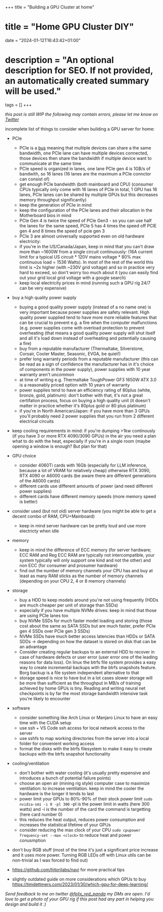 +++
title = "Building a GPU Cluster at home"
# title = "Home GPU Cluster DIY"
date = "2024-01-12T16:43:42+01:00"

# description = "An optional description for SEO. If not provided, an automatically created summary will be used."

tags = []
+++

*this post is still WIP*
*the following may contain errors, please let me know on [Twitter](https://twitter.com/felix_red_panda)*

incomplete list of things to consider when building a GPU server for home:

- PCIe
    - PCIe is a [bus](https://en.wikipedia.org/wiki/Bus_(computing)) meaning that multiple devices can share a the same bandwidth, one PCIe lane can have multiple devices connected, those devices then share the bandwidth if multiple device want to communicate at the same time
    - PCIe speed is organized in lanes, one lane PCIe gen 4 is 1GB/s of bandwith, so 16 lanes (16 lanes are the maximum a PCIe connctor can consist of)
    - get enough PCIe bandwidth (both mainboard and CPU) (consumer CPUs typically only come with 16 lanes of PCIe in total, 1 GPU has 16 lanes, PCIe lanes can be shared by multiple GPUs but this decreases memory throughput significantly)
    - keep the generation of PCIe in mind
    - keep the configuration of the PCIe lanes and their allocation in the Motherboard bios in mind
    - PCIe Gen 4 is twice the speed of PCIe Gen3 - so you can use half the lanes for the same speed, PCIe 5 has 4 times the speed off PCIE gen 4 and 8 times the speed of pcie gen 3
    - PCIe 3 are almost universally supported even on old hardware
electricity:
    - if you're in the US/Canada/Japan, keep in mind that you can't draw more than ~1600W from a single circuit continuously: (16A current limit for a typical US circuit * 120V mains voltage * 80% max continuous load = 1536 Watts). In most of the rest of the world this limit is ~2x higher (with ~230V grid voltage) and so in practice very hard to exceed, so don't worry too much about it (you can easily find out your grid local grid voltage with a google search)
    - keep local electricity prices in mind (running such a GPU rig 24/7 can be very expensive)
- buy a high quality power supply
    - buying a good quality power supply (instead of a no name one) is very important because power supplies are safety relevant. High quality power supplied tend to have more more reliable features that can be crucial to prevent e.g. a fire when the computer malfunctions (e.g. power supplies come with overload protection to prevent overheating (that means a good quality power supply will shut itself and all it's load down instead of overheating and potentially causing a fire)
    - buy from a reputable manufacturer (Thermaltake, Silverstone, Corsair, Cooler Master, Seasonic, EVGA, be quiet!)
    - prefer long warranty periods from a reputable manufacturer (this can be read as a sign of confidence the manufacturer has in it's choice of components in the power supply), power supplies with 10 year warranty aren't uncommon
    - at time of writing e.g. Thermaltake ToughPower GF3 1650W ATX 3.0 is a reasonably priced option with 10 years of warranty
    - power supplies tend to have an efficiency rating of 80plus (white, bronze, gold, platinum): don't bother with that, it's not a great certifation process, focus on buying a high quality unit (it doesn't matter in practice whether it's 80plus gold or 80 plus platinum)
    - if you're in North American/Japan: if you have more than 3 GPUs you'll probably need 2 power supplies that you run from 2 different electrical circuits

- keep cooling requirements in mind: if you're dumping >1kw continously (if you have 3 or more RTX 4090/3090 GPUs) in the air you need a plan what to do with the heat, especially if you're in a single room (maybe opening a window is enough? But plan for that)
- GPU choice
    - consider 4060Ti cards with 16Gb (especially for LLM inference, because a lot of VRAM for relatively cheap) otherwise RTX 3090, RTX 4090 or A6000 cards (be aware there are different generations of the A6000 cards)
    - different cards use different amounts of power (and need different power supplies)
    - different cards have different memory speeds (more memory speed is better)
- consider used (but not old) server hardware (you might be able to get a decent combo of RAM, CPU+Mainboard)
    - keep in mind server hardware can be pretty loud and use more electricty when idle
- memory
    - keep in mind the difference of ECC memory (for server hardware; ECC RAM and Reg ECC RAM are typically not intercompatible, your system typically will only support one kind and not the other) and non ECC (for consumer and prosumer hardware)
    - find out the number of memory channels your CPU has and buy at least as many RAM sticks as the number of memory channels (depending on your CPU 2, 4 or 8 memory channels)
- storage
    - buy a HDD to keep models around you're not using frequently (HDDs are much cheaper per unit of storage than SSDs)
    - especially if you have multiple NVMe drives: keep in mind that those are using PCIe lanes too
    - buy NVMe SSDs for much faster model loading and storing (those cost about the same as SATA SSDs but are much faster, prefer PCIe gen 4 SSDs over PCIe gen 3 SSDs)
    - NVMe SSDs have much better access latencies than HDDs or SATA SDDs -> depending on how the dataset is stored on disk that can be an advantage
    - Consider creating regular backups to an external HDD to recover in case of hardware defects or user error (user error one of the leading reasons for data loss). On linux the btrfs file system provides a easy way to create incremental backups with the btrfs snapshots feature. Borg backup is a file system independent alternative to that
    - storage speed is nice to have but in a lot cases slower storage will be more than sufficient as the throughput in MB/s of training achieved by home GPUs is tiny. Reading and writing neural net checkpoints is by far the most storage bandwidth intensive task you're likely to encounter
- software
    - consider something like Arch Linux or Manjaro Linux to have an easy time with the CUDA setup
    - use ssh + VS Code ssh access for local network access to the server
    - use sshfs to map working directories from the server into a local folder for convenient working access
    - format the disks with the btrfs filesystem to make it easy to create backups with the btrfs snapshot functionality
- cooling/ventilation
    - don't bother with water cooling (it's usually pretty expensive and introduces a bunch of potential failure points)
    - choose an open air (mining rig style) computer case to maximize ventilation: to increase ventilation. keep in mind the cooler the hardware is the longer it tends to last
    - power limit your GPUs to 80%-90% of their stock power limit `sudo nvidia-smi -i 0 -pl 300` -pl is the power limit in watts (here 300 watts) and -i is the number of the card the command is targetting (here card number 0)
    - this reduces the heat output, reduces power consumption and increases the statistical lifetime of your GPUs
    - consider reducing the max clock of your CPU `sudo cpupower frequency-set --max <clock>` to reduce heat and power conusmption

- don't buy RGB stuff (most of the time it's just a significant price increase and it uses more power. Turning RGB LEDs off with Linux utils can be non-trivial as I was forced to find out)
- https://github.com/hitorilabs/navi for more practical tips
- slightly outdated guide on more considerations which GPUs to buy https://timdettmers.com/2023/01/30/which-gpu-for-deep-learning/

*Send feedback to me on twitter [@felix_red_panda](https://twitter.com/felix_red_panda) my DMs are open. I'd love to get a photo of your GPU rig if this post had any part in helping you design and build it :)*
